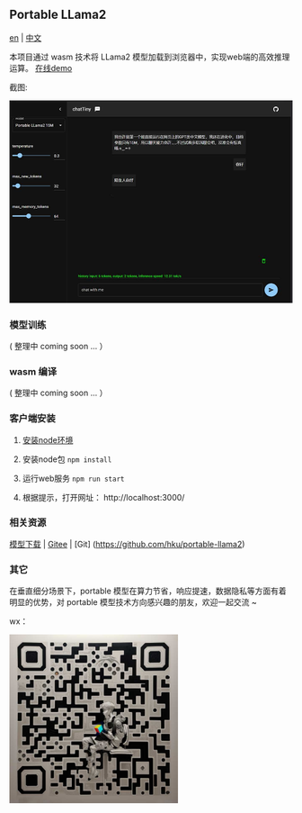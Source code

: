 ## Portable LLama2

[en](./README_en.md) | [中文](./README_cn.md) 


本项目通过 wasm 技术将 LLama2 模型加载到浏览器中，实现web端的高效推理运算。  [在线demo](https://hku.github.io/pages/portable-llama2/)


截图:

<img alt="screenshot" src="./client/assets/screenshot.jpg" width="600" height="auto">


### 模型训练

( 整理中 coming soon ... ）

### wasm 编译

( 整理中 coming soon ... ）


### 客户端安装

1. [安装node环境](https://nodejs.org)

2. 安装node包 ```npm install```

3. 运行web服务 ```npm run start```

4. 根据提示，打开网址： http://localhost:3000/


### 相关资源

[模型下载](https://huggingface.co/rayvvv/yumchat_cn) | [Gitee](https://gitee.com/hku2023/portable-llama2) | [Git] (https://github.com/hku/portable-llama2)


### 其它

在垂直细分场景下，portable 模型在算力节省，响应提速，数据隐私等方面有着明显的优势，对 portable 模型技术方向感兴趣的朋友，欢迎一起交流 ~

wx：


<img alt ="qrcode" src="../client/assets/qrcode2.jpg" width="300" height="auto">






